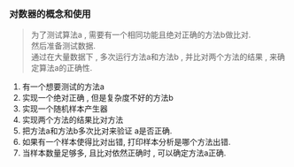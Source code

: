 ### 对数器的概念和使用

>   为了测试算法a , 需要有一个相同功能且绝对正确的方法b做比对.     
>   然后准备测试数据.   
>   通过在大量数据下 , 多次运行方法a和方法b , 并比对两个方法的结果 , 来确定算法a的正确性.

1.  有一个想要测试的方法a
2.  实现一个绝对正确 , 但是复杂度不好的方法b
3.  实现一个随机样本产生器
4.  实现两个方法的结果比对方法
5.  把方法a和方法b多次比对来验证 a是否正确.
6.  如果有一个样本使得比对出错, 打印样本分析是哪个方法出错.
7.  当样本数量足够多, 且比对依然正确时 , 可以确定方法a正确.

